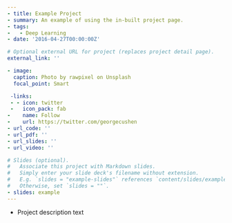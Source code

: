 ```yaml
---
- title: Example Project
- summary: An example of using the in-built project page.
- tags: 
-   - Deep Learning
- date: '2016-04-27T00:00:00Z'

# Optional external URL for project (replaces project detail page).
external_link: ''

- image:
  caption: Photo by rawpixel on Unsplash
  focal_point: Smart

 -links:
 - - icon: twitter
 -   icon_pack: fab
-    name: Follow
-    url: https://twitter.com/georgecushen
- url_code: ''
- url_pdf: ''
- url_slides: ''
- url_video: ''

# Slides (optional).
#   Associate this project with Markdown slides.
#   Simply enter your slide deck's filename without extension.
#   E.g. `slides = "example-slides"` references `content/slides/example-slides.md`.
#   Otherwise, set `slides = ""`.
- slides: example
---
```


- Project description text 
